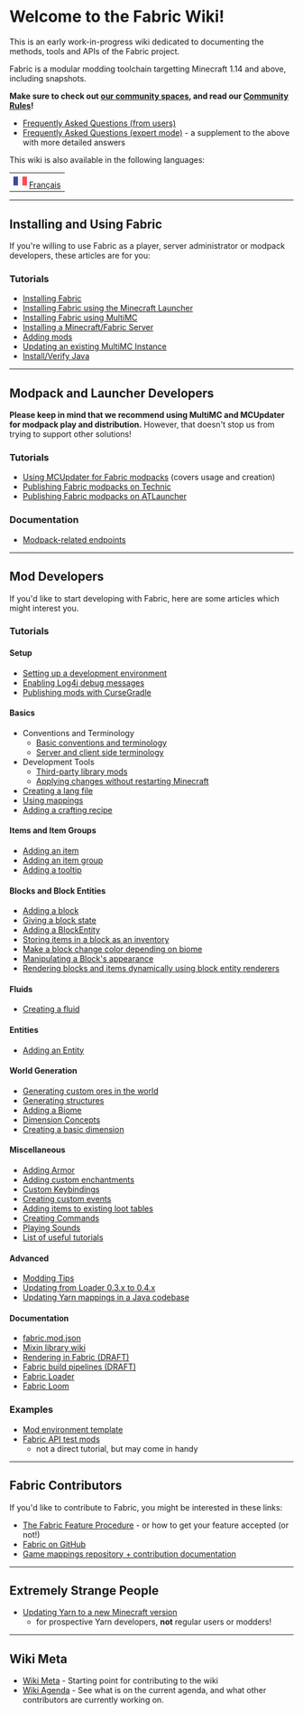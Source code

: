 # Welcome to the Fabric Wiki\!

This is an early work-in-progress wiki dedicated to documenting the
methods, tools and APIs of the Fabric project.

Fabric is a modular modding toolchain targetting Minecraft 1.14 and
above, including snapshots.

**Make sure to check out [our community
spaces](http://fabricmc.net/discuss), and read our [Community
Rules](rules.md)\!**

- [Frequently Asked Questions (from users)](faq/user.md)
- [Frequently Asked Questions (expert mode)](faq/expert.md) - a
  supplement to the above with more detailed answers

This wiki is also available in the following languages:

|                                               |
| --------------------------------------------- |
| ![](images/france_flag.png) [Français](fr/accueil.md) |

-----

## Installing and Using Fabric

If you're willing to use Fabric as a player, server administrator or
modpack developers, these articles are for you:

### Tutorials

- [Installing Fabric](install.md)
- [Installing Fabric using the Minecraft
  Launcher](tutorial/install_with_minecraft_launcher.md)
- [Installing Fabric using MultiMC](tutorial/install_with_multimc.md)
- [Installing a Minecraft/Fabric
  Server](tutorial/installing_minecraft_fabric_server.md)
- [Adding mods](tutorial/adding_mods.md)
- [Updating an existing MultiMC
  Instance](tutorial/updating_fabric_using_multimc_launcher.md)
- [Install/Verify Java](tutorial/install_java.md)

-----

## Modpack and Launcher Developers

**Please keep in mind that we recommend using MultiMC and MCUpdater for
modpack play and distribution.** However, that doesn't stop us from
trying to support other solutions\!

### Tutorials

- [Using MCUpdater for Fabric modpacks](tutorial/mcupdater_modpacks.md)
  (covers usage and creation)
- [Publishing Fabric modpacks on Technic](tutorial/technic_modpacks.md)
- [Publishing Fabric modpacks on
  ATLauncher](tutorial/atlauncher_modpacks.md)

### Documentation

- [Modpack-related
  endpoints](documentation/modpack_related_endpoints.md)

-----

## Mod Developers

If you'd like to start developing with Fabric, here are some articles
which might interest you.

### Tutorials

#### Setup

- [Setting up a development environment](tutorial/setup.md)
- [Enabling Log4j debug messages](https://wiki.vg/Debugging)
- [Publishing mods with CurseGradle](tutorial/cursegradle.md)

#### Basics

- Conventions and Terminology
  - [Basic conventions and terminology](tutorial/terms.md)
  - [Server and client side terminology](tutorial/side.md)
- Development Tools
  - [Third-party library mods](documentation/libraries.md)
  - [Applying changes without restarting
    Minecraft](tutorial/applychanges.md)
- [Creating a lang file](tutorial/lang.md)
- [Using mappings](tutorial/mappings.md)
- [Adding a crafting recipe](tutorial/recipes.md)

#### Items and Item Groups

- [Adding an item](tutorial/items.md)
- [Adding an item group](tutorial/itemgroup.md)
- [Adding a tooltip](tutorial/tooltip.md)

#### Blocks and Block Entities

- [Adding a block](tutorial/blocks.md)
- [Giving a block state](tutorial/blockstate.md)
- [Adding a BlockEntity](tutorial/blockentity.md)
- [Storing items in a block as an inventory](tutorial/inventory.md)
- [Make a block change color depending on
  biome](tutorial/biomecoloring.md)
- [Manipulating a Block's appearance](tutorial/blockappearance.md)
- [Rendering blocks and items dynamically using block entity
  renderers](tutorial/blockentityrenderers.md)

#### Fluids

- [Creating a fluid](tutorial/fluids.md)

#### Entities

- [Adding an Entity](tutorial/entity.md)

#### World Generation

- [Generating custom ores in the world](tutorial/ores.md)
- [Generating structures](tutorial/structures.md)
- [Adding a Biome](tutorial/biome.md)
- [Dimension Concepts](tutorial/dimensionconcepts.md)
- [Creating a basic dimension](tutorial/dimension.md)

#### Miscellaneous

- [Adding Armor](tutorial/armor.md)
- [Adding custom enchantments](tutorial/enchantments.md)
- [Custom Keybindings](tutorial/keybinds.md)
- [Creating custom events](tutorial/events.md)
- [Adding items to existing loot
  tables](tutorial/adding_to_loot_tables.md)
- [Creating Commands](tutorial/commands.md)
- [Playing Sounds](tutorial/sounds.md)
- [List of useful tutorials](tutorial/list_of_useful_gists.md)

#### Advanced

- [Modding Tips](tutorial/modding_tips.md)
- [Updating from Loader 0.3.x to 0.4.x](tutorial/loader04x.md)
- [Updating Yarn mappings in a Java
  codebase](tutorial/migratemappings.md)

#### Documentation

- [fabric.mod.json](documentation/fabric_mod_json.md)
- [Mixin library wiki](http://github.com/SpongePowered/Mixin/wiki)
- [Rendering in Fabric (DRAFT)](documentation/rendering.md)
- [Fabric build pipelines (DRAFT)](documentation/build_pipelines.md)
- [Fabric Loader](documentation/fabric_loader.md)
- [Fabric Loom](documentation/fabric_loom.md)

### Examples

- [Mod environment
  template](https://github.com/FabricMC/fabric-example-mod)
- [Fabric API test
  mods](https://github.com/FabricMC/fabric/tree/master/fabric-testmods/java/net/fabricmc/fabric)
  - not a direct tutorial, but may come in handy

-----

## Fabric Сontributors

If you'd like to contribute to Fabric, you might be interested in these
links:

- [The Fabric Feature Procedure](tutorial/feature_procedure.md) - or how
  to get your feature accepted (or not\!)
- [Fabric on GitHub](https://github.com/FabricMC)
- [Game mappings repository + contribution
  documentation](https://github.com/FabricMC/yarn)

-----

## Extremely Strange People

- [Updating Yarn to a new Minecraft version](tutorial/updating_yarn.md)
  - for prospective Yarn developers, **not** regular users or
    modders\!

-----

## Wiki Meta

- [Wiki Meta](wiki_meta.md) - Starting point for contributing to the wiki
- [Wiki Agenda](wiki/agenda.md) - See what is on the current agenda, and
  what other contributors are currently working on.

